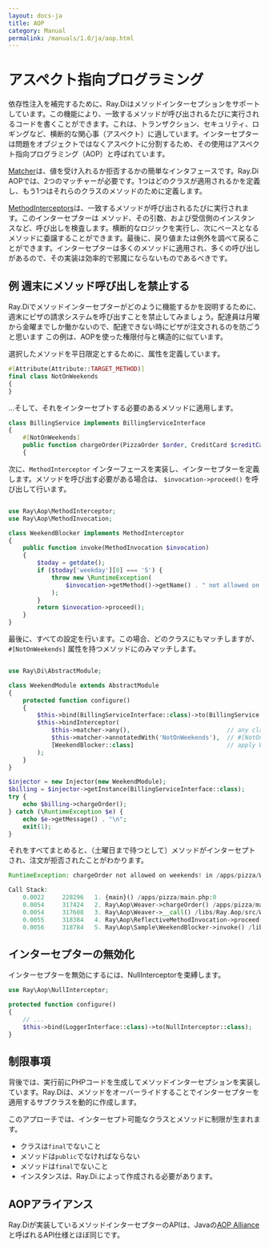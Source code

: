 ```yaml
---
layout: docs-ja
title: AOP
category: Manual
permalink: /manuals/1.0/ja/aop.html
---
```

# アスペクト指向プログラミング

依存性注入を補完するために、Ray.Diはメソッドインターセプションをサポートしています。この機能により、一致するメソッドが呼び出されるたびに実行されるコードを書くことができます。これは、トランザクション、セキュリティ、ロギングなど、横断的な関心事（アスペクト）に適しています。インターセプターは問題をオブジェクトではなくアスペクトに分割するため、その使用はアスペクト指向プログラミング（AOP）と呼ばれています。

[Matcher](https://github.com/ray-di/Ray.Aop/blob/2.x/src/MatcherInterface.php)は、値を受け入れるか拒否するかの簡単なインタフェースです。Ray.Di AOPでは、2つのマッチャーが必要です。1つはどのクラスが適用されるかを定義し、もう1つはそれらのクラスのメソッドのために定義します。

[MethodInterceptors](https://github.com/ray-di/Ray.Aop/blob/2.x/src/MethodInterceptor.php)は、一致するメソッドが呼び出されるたびに実行されます。このインターセプターは
メソッド、その引数、および受信側のインスタンスなど、呼び出しを検査します。横断的なロジックを実行し、次にベースとなるメソッドに委譲することができます。最後に、戻り値または例外を調べて戻ることができます。インターセプターは多くのメソッドに適用され、多くの呼び出しがあるので、その実装は効率的で邪魔にならないものであるべきです。

## 例 週末にメソッド呼び出しを禁止する

Ray.Diでメソッドインターセプターがどのように機能するかを説明するために、週末にピザの請求システムを呼び出すことを禁止してみましょう。配達員は月曜から金曜までしか働かないので、配達できない時にピザが注文されるのを防ごうと思います この例は、AOPを使った権限付与と構造的に似ています。

選択したメソッドを平日限定とするために、属性を定義しています。

```php
#[Attribute(Attribute::TARGET_METHOD)]
final class NotOnWeekends
{
}
```

...そして、それをインターセプトする必要のあるメソッドに適用します。

```php
class BillingService implements BillingServiceInterface
{
    #[NotOnWeekends]
    public function chargeOrder(PizzaOrder $order, CreditCard $creditCard)
    {
```

次に、`MethodInterceptor` インターフェースを実装し、インターセプターを定義します。メソッドを呼び出す必要がある場合は、 `$invocation->proceed()` を呼び出して行います。

```php

use Ray\Aop\MethodInterceptor;
use Ray\Aop\MethodInvocation;

class WeekendBlocker implements MethodInterceptor
{
    public function invoke(MethodInvocation $invocation)
    {
        $today = getdate();
        if ($today['weekday'][0] === 'S') {
            throw new \RuntimeException(
                $invocation->getMethod()->getName() . " not allowed on weekends!"
            );
        }
        return $invocation->proceed();
    }
}
```

最後に、すべての設定を行います。この場合、どのクラスにもマッチしますが、`#[NotOnWeekends]` 属性を持つメソッドにのみマッチします。

```php

use Ray\Di\AbstractModule;

class WeekendModule extends AbstractModule
{
    protected function configure()
    {
        $this->bind(BillingServiceInterface::class)->to(BillingService::class);
        $this->bindInterceptor(
            $this->matcher->any(),                           // any class
            $this->matcher->annotatedWith('NotOnWeekends'),  // #[NotOnWeekends] attributed method
            [WeekendBlocker::class]                          // apply WeekendBlocker interceptor
        );
    }
}

$injector = new Injector(new WeekendModule);
$billing = $injector->getInstance(BillingServiceInterface::class);
try {
    echo $billing->chargeOrder();
} catch (\RuntimeException $e) {
    echo $e->getMessage() . "\n";
    exit(1);
}
```
それをすべてまとめると、（土曜日まで待つとして）メソッドがインターセプトされ、注文が拒否されたことがわかります。

```php
RuntimeException: chargeOrder not allowed on weekends! in /apps/pizza/WeekendBlocker.php on line 14

Call Stack:
    0.0022     228296   1. {main}() /apps/pizza/main.php:0
    0.0054     317424   2. Ray\Aop\Weaver->chargeOrder() /apps/pizza/main.php:14
    0.0054     317608   3. Ray\Aop\Weaver->__call() /libs/Ray.Aop/src/Weaver.php:14
    0.0055     318384   4. Ray\Aop\ReflectiveMethodInvocation->proceed() /libs/Ray.Aop/src/Weaver.php:68
    0.0056     318784   5. Ray\Aop\Sample\WeekendBlocker->invoke() /libs/Ray.Aop/src/ReflectiveMethodInvocation.php:65
```

## インターセプターの無効化

インターセプターを無効にするには、NullInterceptorを束縛します。

```php
use Ray\Aop\NullInterceptor;

protected function configure()
{
    // ...
    $this->bind(LoggerInterface::class)->to(NullInterceptor::class);
}
```

## 制限事項

背後では、実行前にPHPコードを生成してメソッドインターセプションを実装しています。Ray.Diは、メソッドをオーバーライドすることでインターセプターを適用するサブクラスを動的に作成します。

このアプローチでは、インターセプト可能なクラスとメソッドに制限が生まれます。

* クラスは`final`でないこと
* メソッドは`public`でなければならない
* メソッドは`final`でないこと
* インスタンスは、Ray.Di.によって作成される必要があります。

## AOPアライアンス

Ray.Diが実装しているメソッドインターセプターのAPIは、Javaの[AOP Alliance](http://aopalliance.sourceforge.net/)と呼ばれるAPI仕様とほぼ同じです。

